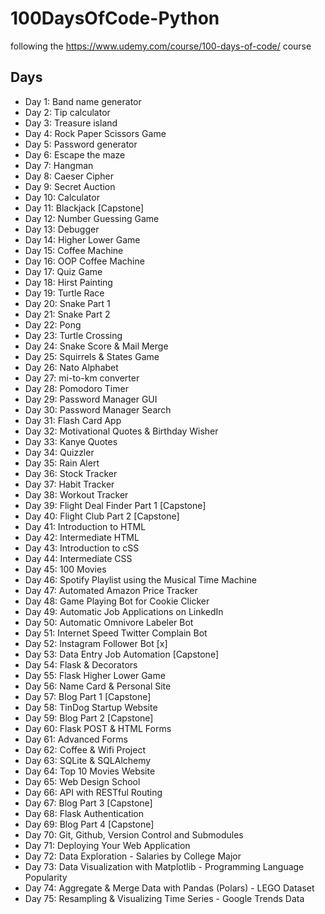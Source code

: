 # 100DaysOfCode-Python
following the https://www.udemy.com/course/100-days-of-code/ course

## Days
- Day 1: Band name generator
- Day 2: Tip calculator
- Day 3: Treasure island
- Day 4: Rock Paper Scissors Game
- Day 5: Password generator
- Day 6: Escape the maze
- Day 7: Hangman
- Day 8: Caeser Cipher
- Day 9: Secret Auction
- Day 10: Calculator
- Day 11: Blackjack [Capstone]
- Day 12: Number Guessing Game
- Day 13: Debugger
- Day 14: Higher Lower Game
- Day 15: Coffee Machine
- Day 16: OOP Coffee Machine
- Day 17: Quiz Game
- Day 18: Hirst Painting
- Day 19: Turtle Race
- Day 20: Snake Part 1
- Day 21: Snake Part 2
- Day 22: Pong
- Day 23: Turtle Crossing
- Day 24: Snake Score & Mail Merge
- Day 25: Squirrels & States Game
- Day 26: Nato Alphabet
- Day 27: mi-to-km converter
- Day 28: Pomodoro Timer
- Day 29: Password Manager GUI
- Day 30: Password Manager Search
- Day 31: Flash Card App
- Day 32: Motivational Quotes & Birthday Wisher
- Day 33: Kanye Quotes
- Day 34: Quizzler
- Day 35: Rain Alert
- Day 36: Stock Tracker
- Day 37: Habit Tracker
- Day 38: Workout Tracker
- Day 39: Flight Deal Finder Part 1 [Capstone]
- Day 40: Flight Club Part 2 [Capstone]
- Day 41: Introduction to HTML
- Day 42: Intermediate HTML
- Day 43: Introduction to cSS
- Day 44: Intermediate CSS
- Day 45: 100 Movies
- Day 46: Spotify Playlist using the Musical Time Machine
- Day 47: Automated Amazon Price Tracker
- Day 48: Game Playing Bot for Cookie Clicker
- Day 49: Automatic Job Applications on LinkedIn
- Day 50: Automatic Omnivore Labeler Bot
- Day 51: Internet Speed Twitter Complain Bot
- Day 52: Instagram Follower Bot [x]
- Day 53: Data Entry Job Automation [Capstone]
- Day 54: Flask & Decorators
- Day 55: Flask Higher Lower Game
- Day 56: Name Card & Personal Site
- Day 57: Blog Part 1 [Capstone]
- Day 58: TinDog Startup Website
- Day 59: Blog Part 2 [Capstone]
- Day 60: Flask POST & HTML Forms
- Day 61: Advanced Forms
- Day 62: Coffee & Wifi Project
- Day 63: SQLite & SQLAlchemy
- Day 64: Top 10 Movies Website
- Day 65: Web Design School
- Day 66: API with RESTful Routing
- Day 67: Blog Part 3 [Capstone]
- Day 68: Flask Authentication
- Day 69: Blog Part 4 [Capstone]
- Day 70: Git, Github, Version Control and Submodules
- Day 71: Deploying Your Web Application
- Day 72: Data Exploration - Salaries by College Major
- Day 73: Data Visualization with Matplotlib - Programming Language Popularity
- Day 74: Aggregate & Merge Data with Pandas (Polars) - LEGO Dataset
- Day 75: Resampling & Visualizing Time Series - Google Trends Data
